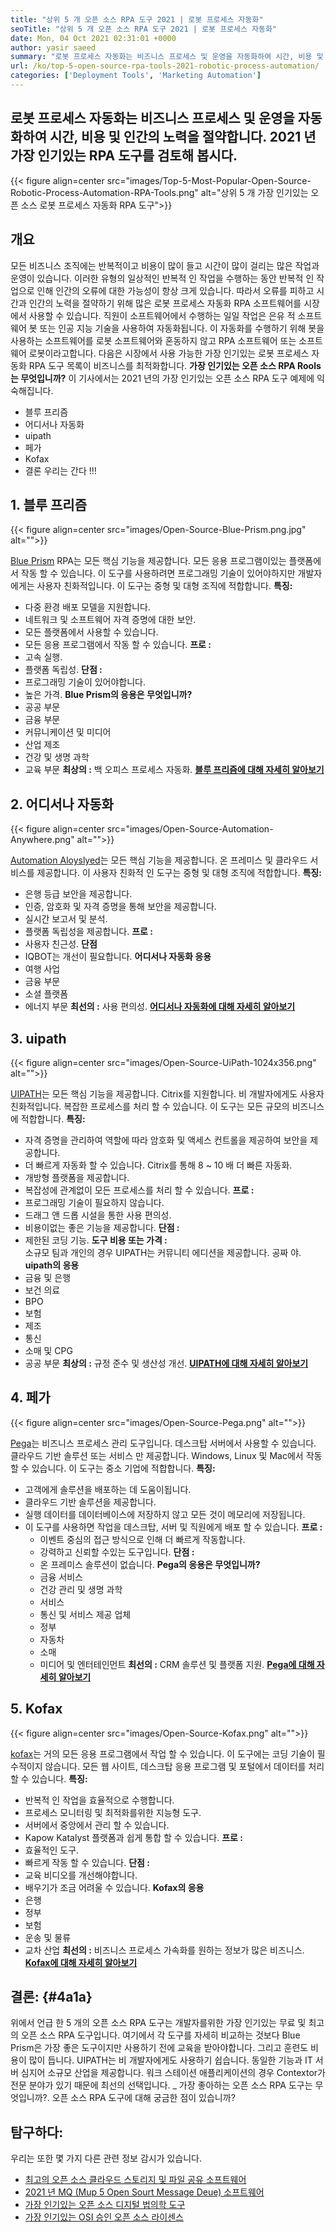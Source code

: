 ```yaml
---
title: "상위 5 개 오픈 소스 RPA 도구 2021 | 로봇 프로세스 자동화" 
seoTitle: "상위 5 개 오픈 소스 RPA 도구 2021 | 로봇 프로세스 자동화" 
date: Mon, 04 Oct 2021 02:31:01 +0000
author: yasir saeed
summary: "로봇 프로세스 자동화는 비즈니스 프로세스 및 운영을 자동화하여 시간, 비용 및 인간의 노력을 절약합니다. 2021 년 가장 인기있는 RPA 도구를 검토해 봅시다." 
url: /ko/top-5-open-source-rpa-tools-2021-robotic-process-automation/
categories: ['Deployment Tools', 'Marketing Automation']
---
```


## 로봇 프로세스 자동화는 비즈니스 프로세스 및 운영을 자동화하여 시간, 비용 및 인간의 노력을 절약합니다. 2021 년 가장 인기있는 RPA 도구를 검토해 봅시다.

{{< figure align=center src="images/Top-5-Most-Popular-Open-Source-Robotic-Process-Automation-RPA-Tools.png" alt="상위 5 개 가장 인기있는 오픈 소스 로봇 프로세스 자동화 RPA 도구">}}


## **개요** 
모든 비즈니스 조직에는 반복적이고 비용이 많이 들고 시간이 많이 걸리는 많은 작업과 운영이 있습니다. 이러한 유형의 일상적인 반복적 인 작업을 수행하는 동안 반복적 인 작업으로 인해 인간의 오류에 대한 가능성이 항상 크게 있습니다. 따라서 오류를 피하고 시간과 인간의 노력을 절약하기 위해 많은 로봇 프로세스 자동화 RPA 소프트웨어를 시장에서 사용할 수 있습니다.
직원이 소프트웨어에서 수행하는 일일 작업은 은유 적 소프트웨어 봇 또는 인공 지능 기술을 사용하여 자동화됩니다. 이 자동화를 수행하기 위해 봇을 사용하는 소프트웨어를 로봇 소프트웨어와 혼동하지 않고 RPA 소프트웨어 또는 소프트웨어 로봇이라고합니다. 다음은 시장에서 사용 가능한 가장 인기있는 로봇 프로세스 자동화 RPA 도구 목록이 비즈니스를 최적화합니다.
**가장 인기있는 오픈 소스 RPA Rools는 무엇입니까?** 이 기사에서는 2021 년의 가장 인기있는 오픈 소스 RPA 도구 예제에 익숙해집니다.
  * 블루 프리즘
  * 어디서나 자동화
  * uipath
  * 페가
  * Kofax
  * 결론
우리는 간다 !!!

## 1. 블루 프리즘

{{< figure align=center src="images/Open-Source-Blue-Prism.png.jpg" alt="">}}

[Blue Prism][1] RPA는 모든 핵심 기능을 제공합니다. 모든 응용 프로그램이있는 플랫폼에서 작동 할 수 있습니다. 이 도구를 사용하려면 프로그래밍 기술이 있어야하지만 개발자에게는 사용자 친화적입니다. 이 도구는 중형 및 대형 조직에 적합합니다.
**특징:** 
  * 다중 환경 배포 모델을 지원합니다.
  * 네트워크 및 소프트웨어 자격 증명에 대한 보안.
  * 모든 플랫폼에서 사용할 수 있습니다.
  * 모든 응용 프로그램에서 작동 할 수 있습니다.
**프로 :**  
  * 고속 실행.
  * 플랫폼 독립성.
**단점 :**  
  * 프로그래밍 기술이 있어야합니다.
  * 높은 가격.
**Blue Prism의 응용은 무엇입니까?** 
  * 공공 부문
  * 금융 부문
  * 커뮤니케이션 및 미디어
  * 산업 제조
  * 건강 및 생명 과학
  * 교육 부문
**최상의 :**  백 오피스 프로세스 자동화.
**[블루 프리즘에 대해 자세히 알아보기][1]**

## 2. 어디서나 자동화

{{< figure align=center src="images/Open-Source-Automation-Anywhere.png" alt="">}}

[Automation Aloyslyed][2]는 모든 핵심 기능을 제공합니다. 온 프레미스 및 클라우드 서비스를 제공합니다. 이 사용자 친화적 인 도구는 중형 및 대형 조직에 적합합니다.
**특징:** 
  * 은행 등급 보안을 제공합니다.
  * 인증, 암호화 및 자격 증명을 통해 보안을 제공합니다.
  * 실시간 보고서 및 분석.
  * 플랫폼 독립성을 제공합니다.
**프로 :**  
  * 사용자 친근성.
**단점** 
  * IQBOT는 개선이 필요합니다.
**어디서나 자동화 응용** 
  * 여행 사업
  * 금융 부문
  * 소셜 플랫폼
  * 에너지 부문
**최선의 :**  사용 편의성.
**[어디서나 자동화에 대해 자세히 알아보기][2]**

## 3. uipath

{{< figure align=center src="images/Open-Source-UiPath-1024x356.png" alt="">}}

[UIPATH][3]는 모든 핵심 기능을 제공합니다. Citrix를 지원합니다. 비 개발자에게도 사용자 친화적입니다. 복잡한 프로세스를 처리 할 수 ​​있습니다. 이 도구는 모든 규모의 비즈니스에 적합합니다.
**특징:** 
  * 자격 증명을 관리하여 역할에 따라 암호화 및 액세스 컨트롤을 제공하여 보안을 제공합니다.
  * 더 빠르게 자동화 할 수 있습니다. Citrix를 통해 8 ~ 10 배 더 빠른 자동화.
  * 개방형 플랫폼을 제공합니다.
  * 복잡성에 관계없이 모든 프로세스를 처리 할 수 ​​있습니다.
**프로 :**  
  * 프로그래밍 기술이 필요하지 않습니다.
  * 드래그 앤 드롭 시설을 통한 사용 편의성.
  * 비용이없는 좋은 기능을 제공합니다.
**단점 :**  
  * 제한된 코딩 기능.
**도구 비용 또는 가격 :**  
소규모 팀과 개인의 경우 UIPATH는 커뮤니티 에디션을 제공합니다. 공짜 야.
**uipath의 응용** 
  * 금융 및 은행
  * 보건 의료
  * BPO
  * 보험
  * 제조
  * 통신
  * 소매 및 CPG
  * 공공 부문
**최상의 :**  규정 준수 및 생산성 개선.
**[UIPATH에 대해 자세히 알아보기][3]**

## 4. 페가

{{< figure align=center src="images/Open-Source-Pega.png" alt="">}}

[Pega][4]는 비즈니스 프로세스 관리 도구입니다. 데스크탑 서버에서 사용할 수 있습니다. 클라우드 기반 솔루션 또는 서비스 만 제공합니다. Windows, Linux 및 Mac에서 작동 할 수 있습니다. 이 도구는 중소 기업에 적합합니다.
**특징:** 
  * 고객에게 솔루션을 배포하는 데 도움이됩니다.
  * 클라우드 기반 솔루션을 제공합니다.
  * 실행 데이터를 데이터베이스에 저장하지 않고 모든 것이 메모리에 저장됩니다.
* 이 도구를 사용하면 작업을 데스크탑, 서버 및 직원에게 배포 할 수 있습니다.
**프로 :**  
  * 이벤트 중심의 접근 방식으로 인해 더 빠르게 작동합니다.
  * 강력하고 신뢰할 수있는 도구입니다.
**단점 :**  
  * 온 프레미스 솔루션이 없습니다.
**Pega의 응용은 무엇입니까?** 
  * 금융 서비스
  * 건강 관리 및 생명 과학
  * 서비스
  * 통신 및 서비스 제공 업체
  * 정부
  * 자동차
  * 소매
  * 미디어 및 엔터테인먼트
**최선의 :**  CRM 솔루션 및 플랫폼 지원.
**[Pega에 대해 자세히 알아보기][4]**

## 5. Kofax

{{< figure align=center src="images/Open-Source-Kofax.png" alt="">}}

[kofax][5]는 거의 모든 응용 프로그램에서 작업 할 수 있습니다. 이 도구에는 코딩 기술이 필수적이지 않습니다. 모든 웹 사이트, 데스크탑 응용 프로그램 및 포털에서 데이터를 처리 할 수 ​​있습니다.
**특징:** 
  * 반복적 인 작업을 효율적으로 수행합니다.
  * 프로세스 모니터링 및 최적화를위한 지능형 도구.
  * 서버에서 중앙에서 관리 할 수 ​​있습니다.
  * Kapow Katalyst 플랫폼과 쉽게 통합 할 수 있습니다.
**프로 :**  
  * 효율적인 도구.
  * 빠르게 작동 할 수 있습니다.
**단점 :**  
  * 교육 비디오를 개선해야합니다.
  * 배우기가 조금 어려울 수 있습니다.
**Kofax의 응용** 
  * 은행
  * 정부
  * 보험
  * 운송 및 물류
  * 교차 산업
**최선의 :**  비즈니스 프로세스 가속화를 원하는 정보가 많은 비즈니스.
**[Kofax에 대해 자세히 알아보기][5]**

## **결론:**  {#4a1a}

위에서 언급 한 5 개의 오픈 소스 RPA 도구는 개발자를위한 가장 인기있는 무료 및 최고의 오픈 소스 RPA 도구입니다. 여기에서 각 도구를 자세히 비교하는 것보다 Blue Prism은 가장 좋은 도구이지만 사용하기 전에 교육을 받아야합니다. 그리고 훈련도 비용이 많이 듭니다. UIPATH는 비 개발자에게도 사용하기 쉽습니다. 동일한 기능과 IT 서버 심지어 소규모 산업을 제공합니다. 워크 스테이션 애플리케이션의 경우 Contextor가 전문 분야가 있기 때문에 최선의 선택입니다.
_ 가장 좋아하는 오픈 소스 RPA 도구는 무엇입니까?. 오픈 소스 RPA 도구에 대해 궁금한 점이 있습니까?

## 탐구하다:
우리는 또한 몇 가지 다른 관련 정보 감시가 있습니다.
  * [최고의 오픈 소스 클라우드 스토리지 및 파일 공유 소프트웨어][7]
  * [2021 년 MQ (Mup 5 Open Sourt Message Deue) 소프트웨어][8]
  * [가장 인기있는 오픈 소스 디지털 법의학 도구][9]
  * [가장 인기있는 OSI 승인 오픈 소스 라이센스][10]



[1]: https://www.blueprism.com/
[2]: https://www.automationanywhere.com/
[3]: https://www.uipath.com/
[4]: https://www.pega.com/
[5]: https://www.kofax.com/
[6]: mailto:yasir.saeed@aspose.com
[7]: https://products.containerize.com/backup-and-sync/
[8]: https://blog.containerize.com/message-queue-software/top-5-open-source-message-queue-software-in-2021/
[9]: https://blog.containerize.com/digital-forensic-tools/top-5-open-source-digital-forensic-tools-in-2021/
[10]: https://blog.containerize.com/licenses-standards/top-5-most-popular-osi-approved-open-source-licenses-of-2021/
